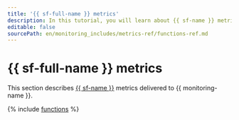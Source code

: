 ```yaml
---
title: '{{ sf-full-name }} metrics'
description: In this tutorial, you will learn about {{ sf-name }} metrics.
editable: false
sourcePath: en/monitoring_includes/metrics-ref/functions-ref.md
---
```


# {{ sf-full-name }} metrics

This section describes [{{ sf-name }}](../../functions/index.yaml) metrics delivered to {{ monitoring-name }}.

{% include [functions](../../_includes/monitoring/metrics-ref/functions.md) %}